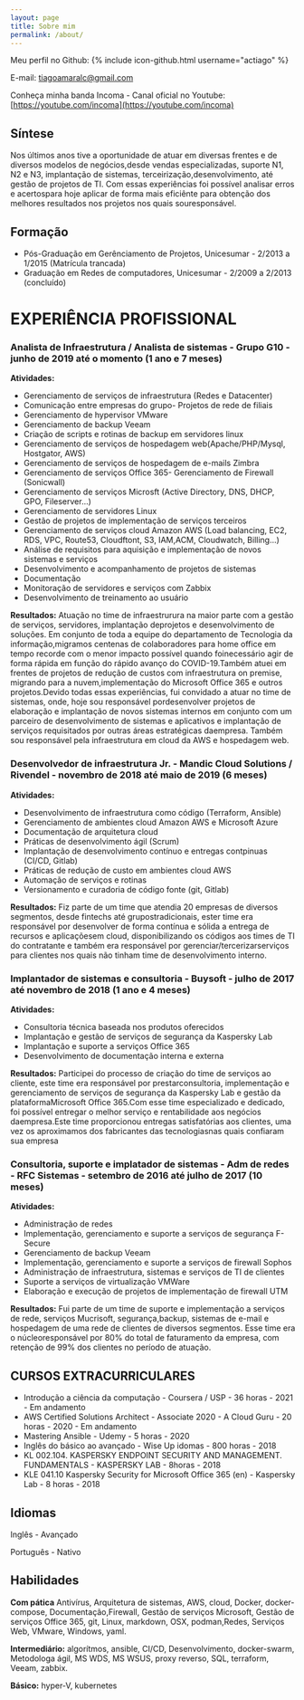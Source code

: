 ```yaml
---
layout: page
title: Sobre mim
permalink: /about/
---
```


Meu perfil no Github:
{% include icon-github.html username="actiago" %}

E-mail: [tiagoamaralc@gmail.com](tiagoamaralc@gmail.com)

Conheça minha banda Incoma - Canal oficial no Youtube: [https://youtube.com/incoma](https://youtube.com/incoma)

## Síntese

Nos últimos anos tive a oportunidade de atuar em diversas frentes e de diversos modelos de negócios,desde vendas especializadas, suporte N1, N2 e N3, implantação de sistemas, terceirização,desenvolvimento, até gestão de projetos de TI. Com essas experiências foi possível analisar erros e acertospara hoje aplicar de forma mais eficiênte para obtenção dos melhores resultados nos projetos nos quais souresponsável.

## Formação

- Pós-Graduação em Gerênciamento de Projetos, Unicesumar - 2/2013 a 1/2015 (Matrícula trancada)
- Graduação em Redes de computadores, Unicesumar - 2/2009 a 2/2013 (concluído)

# EXPERIÊNCIA PROFISSIONAL

### Analista de Infraestrutura / Analista de sistemas - Grupo G10 - junho de 2019 até o momento (1 ano e 7 meses)

**Atividades:**
- Gerenciamento de serviços de infraestrutura (Redes e Datacenter)
- Comunicação entre empresas do grupo- Projetos de rede de filiais
- Gerenciamento de hypervisor VMware
- Gerenciamento de backup Veeam
- Criação de scripts e rotinas de backup em servidores linux
- Gerenciamento de serviços de hospedagem web(Apache/PHP/Mysql, Hostgator, AWS)
- Gerenciamento de serviços de hospedagem de e-mails Zimbra
- Gerenciamento de serviços Office 365- Gerenciamento de Firewall (Sonicwall)
- Gerenciamento de serviços Microsft (Active Directory, DNS, DHCP, GPO, Fileserver...)
- Gerenciamento de servidores Linux
- Gestão de projetos de implementação de serviços terceiros
- Gerenciamento de serviços cloud Amazon AWS (Load balancing, EC2, RDS, VPC, Route53, Cloudftont, S3, IAM,ACM, Cloudwatch, Billing...)
- Análise de requisitos para aquisição e implementação de novos sistemas e serviços
- Desenvolvimento e acompanhamento de projetos de sistemas
- Documentação
- Monitoração de servidores e serviços com Zabbix
- Desenvolvimento de treinamento ao usuário

**Resultados:** Atuação no time de infraestrurura na maior parte com a gestão de serviços, servidores, implantação deprojetos e desenvolvimento de soluções. Em conjunto de toda a equipe do departamento de Tecnologia da informação,migramos centenas de colaboradores para home office em tempo recorde com o menor impacto possível quando foinecessário agir de forma rápida em função do rápido avanço do COVID-19.Também atuei em frentes de projetos de redução de custos com infraestrutura on premise, migrando para a nuvem,implementação do Microsoft Office 365 e outros projetos.Devido todas essas experiências, fui convidado a atuar no time de sistemas, onde, hoje sou responsável pordesenvolver projetos de elaboração e implantação de novos sistemas internos em conjunto com um parceiro de desenvolvimento de sistemas e aplicativos e implantação de serviços requisitados por outras áreas estratégicas daempresa. Também sou responsável pela infraestrutura em cloud da AWS e hospedagem web.

### Desenvolvedor de infraestrutura Jr. - Mandic Cloud Solutions / Rivendel - novembro de 2018 até maio de 2019 (6 meses)

**Atividades:**

- Desenvolvimento de infraestrutura como código (Terraform, Ansible)
- Gerenciamento de ambientes cloud Amazon AWS e Microsoft Azure
- Documentação de arquitetura cloud
- Práticas de desenvolvimento ágil (Scrum)
- Implantação de desenvolvimento contínuo e entregas contpinuas (CI/CD, Gitlab)
- Práticas de redução de custo em ambientes cloud AWS
- Automação de serviços e rotinas
- Versionamento e curadoria de código fonte (git, Gitlab)

**Resultados:** Fiz parte de um time que atendia 20 empresas de diversos segmentos, desde fintechs até grupostradicionais, ester time era responsável por desenvolver de forma contínua e sólida a entrega de recursos e aplicaçõesem cloud, disponibilizando os códigos aos times de TI do contratante e também era responsável por gerenciar/tercerizarserviços para clientes nos quais não tinham time de desenvolvimento interno.

### Implantador de sistemas e consultoria - Buysoft - julho de 2017 até novembro de 2018 (1 ano e 4 meses)

**Atividades:**

- Consultoria técnica baseada nos produtos oferecidos
- Implantação e gestão de serviços de segurança da Kaspersky Lab
- Implantação e suporte a serviços Office 365
- Desenvolvimento de documentação interna e externa

**Resultados:** Participei do processo de criação do time de serviços ao cliente, este time era responsável por prestarconsultoria, implementação e gerenciamento de serviços de segurança da Kaspersky Lab e gestão da plataformaMicrosoft Office 365.Com esse time especializado e dedicado, foi possível entregar o melhor serviço e rentabilidade aos negócios daempresa.Este time proporcionou entregas satisfatórias aos clientes, uma vez os aproximamos dos fabricantes das tecnologiasnas quais confiaram sua empresa

### Consultoria, suporte e implatador de sistemas - Adm de redes - RFC Sistemas - setembro de 2016 até julho de 2017 (10 meses)

**Atividades:**

- Administração de redes
- Implementação, gerenciamento e suporte a serviços de segurança F-Secure
- Gerenciamento de backup Veeam
- Implementação, gerenciamento e suporte a serviços de firewall Sophos
- Administração de infraestrutura, sistemas e serviços de TI de clientes
- Suporte a serviços de virtualização VMWare
- Elaboração e execução de projetos de implementação de firewall UTM

**Resultados:** Fui parte de um time de suporte e implementação a serviços de rede, serviços Mucrisoft, segurança,backup, sistemas de e-mail e hospedagem de uma rede de clientes de diversos segmentos. Esse time era o núcleoresponsável por 80% do total de faturamento da empresa, com retenção de 99% dos clientes no período de atuação.

## CURSOS EXTRACURRICULARES

- Introdução a ciência da computação - Coursera / USP - 36 horas - 2021 - Em andamento
- AWS Certified Solutions Architect - Associate 2020 - A Cloud Guru - 20 horas - 2020 - Em andamento
- Mastering Ansible - Udemy - 5 horas - 2020
- Inglês do básico ao avançado - Wise Up idomas - 800 horas - 2018
- KL 002.104. KASPERSKY ENDPOINT SECURITY AND MANAGEMENT. FUNDAMENTALS - KASPERSKY LAB - 8horas - 2018
- KLE 041.10 Kaspersky Security for Microsoft Office 365 (en) - Kaspersky Lab - 8 horas - 2018

## Idiomas

Inglês - Avançado

Português - Nativo

## Habilidades

**Com pática** Antivírus, Arquitetura de sistemas, AWS, cloud, Docker, docker-compose, Documentação,Firewall, Gestão de serviços Microsoft, Gestão de serviços Office 365, git, Linux, markdown, OSX, podman,Redes, Serviços Web, VMware, Windows, yaml.

**Intermediário:** algorítmos, ansible, CI/CD, Desenvolvimento, docker-swarm, Metodologa ágil, MS WDS, MS WSUS, proxy reverso, SQL, terraform, Veeam, zabbix.

**Básico:** hyper-V, kubernetes

